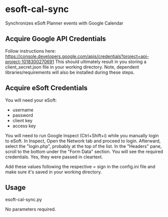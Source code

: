 # esoft-cal-sync
Synchronizes eSoft Planner events with Google Calendar

## Acquire Google API Credentials
Follow instructions here: https://console.developers.google.com/apis/credentials?project=api-project-1018300270691
This should ultimately result in you storing a client_secret.json file in your working directory. Note, dependent libraries/requirements will also be installed during these steps.

## Acquire eSoft Credentials
You will need your eSoft:
* username
* password
* client key
* access key

You will need to run Google Inspect (Ctrl+Shift+i) while you manually login to eSoft. In Inspect, Open the Network tab and proceed to login. Afterward, select the "login.php", probably at the top of the list. In the "Headers" pane, scroll to the bottom under the "Form Data" section. You will see the required credentials. Yes, they were passed in cleartext. 

Add these values following the respective = sign in the config.ini file and make sure it's saved in your working directory. 

## Usage

esoft-cal-sync.py

No parameters required. 
